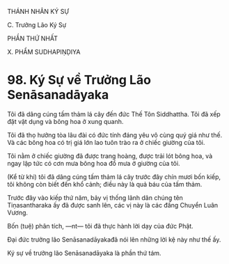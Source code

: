 THÁNH NHÂN KÝ SỰ

C. Trưởng Lão Ký Sự

PHẦN THỨ NHẤT

X. PHẨM SUDHAPIṆḌIYA

# 98. Ký Sự về Trưởng Lão Senāsanadāyaka

Tôi đã dâng cúng tấm thảm lá cây đến đức Thế Tôn Siddhattha. Tôi đã xếp đặt vật dụng và bông hoa ở xung quanh.

Tôi đã thọ hưởng tòa lâu đài có đức tính đáng yêu vô cùng quý giá như thế. Và các bông hoa có trị giá lớn lao tuôn trào ra ở chiếc giường của tôi.

Tôi nằm ở chiếc giường đã được trang hoàng, được trải lót bông hoa, và ngay lập tức có cơn mưa bông hoa đổ mưa ở giường của tôi.

(Kể từ khi) tôi đã dâng cúng tấm thảm lá cây trước đây chín mươi bốn kiếp, tôi không còn biết đến khổ cảnh; điều này là quả báu của tấm thảm.

Trước đây vào kiếp thứ năm, bảy vị thống lãnh dân chúng tên Tiṇasantharaka ấy đã được sanh lên, các vị này là các đấng Chuyển Luân Vương.

Bốn (tuệ) phân tích, ―nt― tôi đã thực hành lời dạy của đức Phật.

Đại đức trưởng lão Senāsanadāyakađã nói lên những lời kệ này như thế ấy.

Ký sự về trưởng lão Senāsanadāyaka là phần thứ tám.
